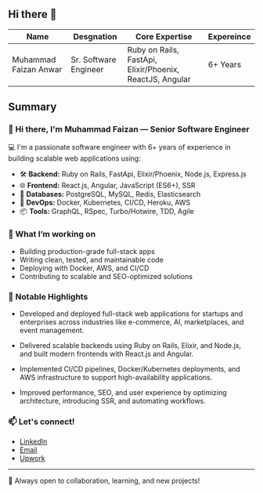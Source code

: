 ## Hi there 👋

| Name  | Desgnation |  Core Expertise | Expereince |
| ------------- | ------------- | ------------- | ------------- |
| Muhammad Faizan Anwar  | Sr. Software Engineer | Ruby on Rails, FastApi, Elixir/Phoenix, ReactJS, Angular | 6+ Years

## Summary

### 👋 Hi there, I'm Muhammad Faizan — Senior Software Engineer

💻 I'm a passionate software engineer with 6+ years of experience in building scalable web applications using:
- 🛠️ **Backend:** Ruby on Rails, FastApi, Elixir/Phoenix, Node.js, Express.js
- 🌐 **Frontend:** React.js, Angular, JavaScript (ES6+), SSR
- 🧩 **Databases:** PostgreSQL, MySQL, Redis, Elasticsearch
- 🚀 **DevOps:** Docker, Kubernetes, CI/CD, Heroku, AWS
- 📦 **Tools:** GraphQL, RSpec, Turbo/Hotwire, TDD, Agile

### 🚧 What I’m working on
- Building production-grade full-stack apps
- Writing clean, tested, and maintainable code
- Deploying with Docker, AWS, and CI/CD
- Contributing to scalable and SEO-optimized solutions

### 📌 Notable Highlights
- Developed and deployed full-stack web applications for startups and enterprises across industries like e-commerce, AI, marketplaces, and event management.

- Delivered scalable backends using Ruby on Rails, Elixir, and Node.js, and built modern frontends with React.js and Angular.

- Implemented CI/CD pipelines, Docker/Kubernetes deployments, and AWS infrastructure to support high-availability applications.

- Improved performance, SEO, and user experience by optimizing architecture, introducing SSR, and automating workflows.

### 📫 Let's connect!
- [LinkedIn](https://www.linkedin.com/in/faizan-anwar-developer/)
- [Email](mailto:faizananwardeveloper@gmail.com)
- [Upwork](https://www.upwork.com/freelancers/~01c2f212ee04d96057?mp_source=share)

---

💬 Always open to collaboration, learning, and new projects!


<!--
**faizananwardeveloper/faizananwardeveloper** is a ✨ _special_ ✨ repository because its `README.md` (this file) appears on your GitHub profile.

Here are some ideas to get you started:

- 🔭 I’m currently working on ...
- 🌱 I’m currently learning ...
- 👯 I’m looking to collaborate on ...
- 🤔 I’m looking for help with ...
- 💬 Ask me about ...
- 📫 How to reach me: ...
- 😄 Pronouns: ...
- ⚡ Fun fact: ...
-->
